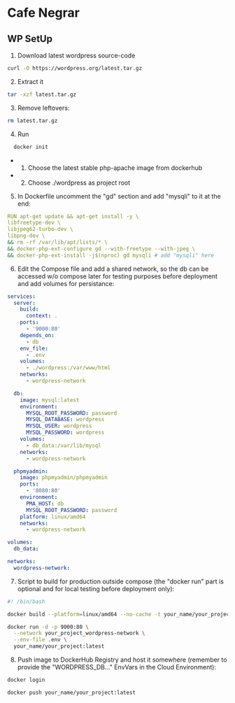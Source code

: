 # Cafe Negrar

## WP SetUp

1. Download latest wordpress source-code

```sh
curl -O https://wordpress.org/latest.tar.gz
```

2. Extract it

```sh
tar -xzf latest.tar.gz
```

3. Remove leftovers:

```sh
rm latest.tar.gz
```

4. Run

```sh
  docker init
```

- 1.  Choose the latest stable php-apache image from dockerhub
- 2.  Choose ./wordpress as project root

5. In Dockerfile uncomment the "gd" section and add "mysqli" to it at the end:

```yaml
RUN apt-get update && apt-get install -y \
libfreetype-dev \
libjpeg62-turbo-dev \
libpng-dev \
&& rm -rf /var/lib/apt/lists/* \
&& docker-php-ext-configure gd --with-freetype --with-jpeg \
&& docker-php-ext-install -j$(nproc) gd mysqli # add "mysqli" here
```

6. Edit the Compose file and add a shared network, so the db can be accessed w/o compose later for testing purposes before deployment and add volumes for persistance:

```yaml
services:
  server:
    build:
      context: .
    ports:
      - '9000:80'
    depends_on:
      - db
    env_file:
      - .env
    volumes:
      - ./wordpress:/var/www/html
    networks:
      - wordpress-network

  db:
    image: mysql:latest
    environment:
      MYSQL_ROOT_PASSWORD: password
      MYSQL_DATABASE: wordpress
      MYSQL_USER: wordpress
      MYSQL_PASSWORD: wordpress
    volumes:
      - db_data:/var/lib/mysql
    networks:
      - wordpress-network

  phpmyadmin:
    image: phpmyadmin/phpmyadmin
    ports:
      - '8080:80'
    environment:
      PMA_HOST: db
      MYSQL_ROOT_PASSWORD: password
    platform: linux/amd64
    networks:
      - wordpress-network

volumes:
  db_data:

networks:
  wordpress-network:
```

7. Script to build for production outside compose (the "docker run" part is optional and for local testing before deployment only):

```sh
#! /bin/bash

docker build --platform=linux/amd64 --no-cache -t your_name/your_project:latest .

docker run -d -p 9000:80 \
  --network your_project_wordpress-network \
  --env-file .env \
  your_name/your_project:latest
```

8. Push image to DockerHub Registry and host it somewhere (remember to provide the "WORDPRESS_DB..." EnvVars in the Cloud Environment):

```sh
docker login

docker push your_name/your_project:latest
```
